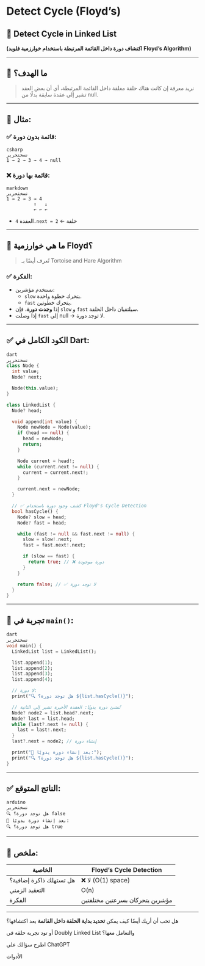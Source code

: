 # Detect Cycle (Floyd’s)

## 🔁 Detect Cycle in Linked List

**(اكتشاف دورة داخل القائمة المرتبطة باستخدام خوارزمية فلويد Floyd’s Algorithm)**

---

## 🎯 ما الهدف؟

> نريد معرفة إن كانت هناك حلقة مغلقة داخل القائمة المرتبطة، أي أن بعض العقد تشير إلى عقدة سابقة بدلًا من null.
> 

---

## 🧩 مثال:

### ✅ قائمة بدون دورة:

```
csharp
نسختحرير
1 → 2 → 3 → 4 → null

```

### ❌ قائمة بها دورة:

```
markdown
نسختحرير
1 → 2 → 3 → 4
          ↑   ↓
          ← ← ←

```

- العقدة `4.next = 2` ← حلقة

---

## 🧠 ما هي خوارزمية Floyd؟

> تُعرف أيضًا بـ Tortoise and Hare Algorithm
> 

### ✅ الفكرة:

- نستخدم مؤشرين:
    - `slow` يتحرك خطوة واحدة.
    - `fast` يتحرك خطوتين.
- إذا **وجدت دورة**، فإن `slow` و `fast` سيلتقيان داخل الحلقة.
- إذا وصلت `fast` إلى null → لا توجد دورة.

---

## ✅ الكود الكامل في Dart:

```dart
dart
نسختحرير
class Node {
  int value;
  Node? next;

  Node(this.value);
}

class LinkedList {
  Node? head;

  void append(int value) {
    Node newNode = Node(value);
    if (head == null) {
      head = newNode;
      return;
    }

    Node current = head!;
    while (current.next != null) {
      current = current.next!;
    }

    current.next = newNode;
  }

  // ✅ كشف وجود دورة باستخدام Floyd's Cycle Detection
  bool hasCycle() {
    Node? slow = head;
    Node? fast = head;

    while (fast != null && fast.next != null) {
      slow = slow!.next;
      fast = fast.next!.next;

      if (slow == fast) {
        return true; // ❌ دورة موجودة
      }
    }

    return false; // ✅ لا توجد دورة
  }
}

```

---

## 🧪 تجربة في `main()`:

```dart
dart
نسختحرير
void main() {
  LinkedList list = LinkedList();

  list.append(1);
  list.append(2);
  list.append(3);
  list.append(4);

  // لا دورة:
  print("🔍 هل توجد دورة؟ ${list.hasCycle()}");

  // نُنشئ دورة يدويًا: العقدة الأخيرة تشير إلى الثانية
  Node? node2 = list.head?.next;
  Node? last = list.head;
  while (last?.next != null) {
    last = last!.next;
  }
  last?.next = node2; // إنشاء دورة

  print("🔁 بعد إنشاء دورة يدويًا:");
  print("🔍 هل توجد دورة؟ ${list.hasCycle()}");
}

```

---

## ✅ الناتج المتوقع:

```
arduino
نسختحرير
🔍 هل توجد دورة؟ false
🔁 بعد إنشاء دورة يدويًا:
🔍 هل توجد دورة؟ true

```

---

## 📌 ملخص:

| الخاصية | Floyd’s Cycle Detection |
| --- | --- |
| هل تستهلك ذاكرة إضافية؟ | ❌ لا (O(1) space) |
| التعقيد الزمني | O(n) |
| الفكرة | مؤشرين يتحركان بسرعتين مختلفتين |

---

هل تحب أن أريك أيضًا كيف يمكن **تحديد بداية الحلقة داخل القائمة** بعد اكتشافها؟

أو تود تجربة حلقة في Doubly Linked List والتعامل معها؟

اطرح سؤالك على ChatGPT

الأدوات